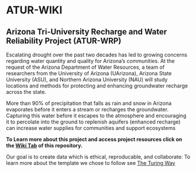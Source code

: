# ATUR-WIKI
## Arizona Tri-University Recharge and Water Reliability Project (ATUR-WRP)

Escalating drought over the past two decades has led to growing concerns regarding water quantity and quality for Arizona’s communities. At the request of the Arizona Department of Water Resources, a team of researchers from the University of Arizona (UArizona), Arizona State University (ASU), and Northern Arizona University (NAU) will study locations and methods for protecting and enhancing groundwater recharge across the state.

More than 90% of precipitation that falls as rain and snow in Arizona evaporates before it enters a stream or recharges the groundwater.
Capturing this water before it escapes to the atmosphere and encouraging it to percolate into the ground to replenish aquifers (enhanced recharge) can increase water supplies for communities and support ecosystems



**To Learn more about this project and access project resources click on the [Wiki Tab](https://github.com/Ryan3Lima/ATUR-WIKI/wiki) of this repository.**

Our goal is to create data which is ethical, reproducable, and collaborate: To learn more about the template we chose to follow see [The Turing Way](https://book.the-turing-way.org/index.html)



